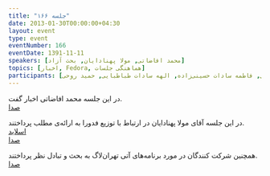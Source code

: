 ```yaml
---
title: "جلسه ۱۶۶"
date: 2013-01-30T00:00:00+04:30
layout: event
type: event
eventNumber: 166
eventDate: 1391-11-11
speakers: [محمد افاضاتی, مولا پهنادایان, بحث آزاد]
topics: [اخبار, Fedora, هماهنگی جلسات]
participants: [بهنام توکلی کرمانی, مولا پهنادایان, محمد درویش, محمد هادی دیاریان, امین صباغی, یه انقلابی, دانیال مهاجرانی, مهدی غفاری, رضا باقری, سجاد بهار, رضا حقیقی, ناصر خلقی, میلاد جعفری, علی علیزاده, مسعود ناصروند, محمد افاضاتی, مهدی بیاضی, امید خسروجردی, مجتبی هخامنش, رضا سامعی, حمید واجد, مجید عظیمی, سعید وایقانی, حسین حامدی, محمد حسین رونقی, سمانه شاه محمدی, رضا علیزاده مجد, محمدرضا کمالی‌فرد, سید محمد مسعود صدرنژاد, علی فارمد, چالیست, مجید ساوالان‌پور, وحید چکشی, نفیسه یزدان مهر, اعظم کیماسی, مازیار سجودیان, زهرا صفوی, حسین مقدم, سید مجتبی حسینی‌زاده, امین کمپانی, کامیار نویدان, حمید عظیمی, فاطمه سادات حسینی‌زاده, الهه سادات طباطبایی, حمید روحی]
---
```

در این جلسه محمد افاضاتی اخبار گفت.  
[صدا](https://archive.org/details/tehlug_166_news)

در این جلسه آقای مولا پهنادایان در ارتباط با توزیع فدورا به ارائه‌ی مطلب پرداختند.  
[اسلاید](/events/presentations/166/fedora_18.odp)  
[صدا](https://archive.org/details/tehlug_166_fedora)

همچنین شرکت کنندگان در مورد برنامه‌های آتی تهران‌لاگ به بحث و تبادل نظر پرداختند.  
[صدا](https://archive.org/details/tehlug_166_free_discussion)